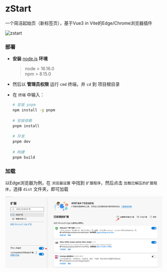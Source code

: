 # zStart

一个简洁起始页（新标签页），基于Vue3 in Vite的Edge/Chrome浏览器插件

![zstart](./public/screenshot.png)

### 部署

- **安装** [node.js](https://nodejs.org/zh-cn/) **环境**

  > node > 16.16.0  
  > npm > 8.15.0

- 然后以 **管理员权限** 运行 `cmd` 终端，并 `cd` 到 项目根目录
- 在 `终端` 中输入：

  ```bash
  # 安装 pnpm
  npm install -g pnpm

  # 安装依赖
  pnpm install

  # 开发
  pnpm dev

  # 构建
  pnpm build
  ```

### 加载

以Edge浏览器为例，在 `浏览器设置` 中找到 `扩展程序`，然后点击 `加载已解压的扩展程序`，选择 `dist` 文件夹，即可加载

![zstart](./public/use-1.png)
